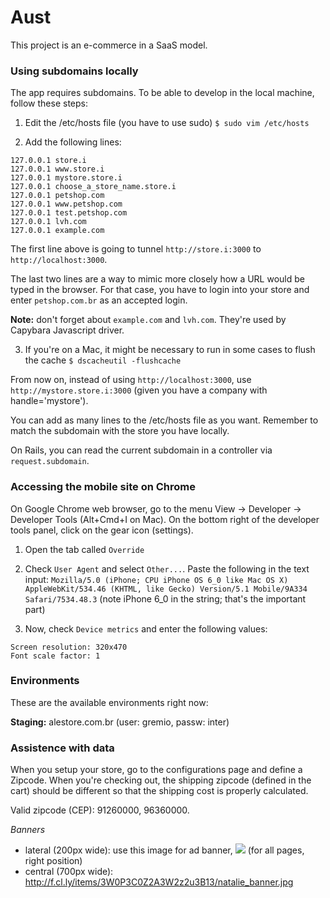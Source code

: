 # Aust

This project is an e-commerce in a SaaS model.

### Using subdomains locally

The app requires subdomains. To be able to develop in the local machine, follow
these steps:

  1. Edit the /etc/hosts file (you have to use sudo) `$ sudo vim /etc/hosts`

  2. Add the following lines:
  ````
  127.0.0.1 store.i
  127.0.0.1 www.store.i
  127.0.0.1 mystore.store.i
  127.0.0.1 choose_a_store_name.store.i
  127.0.0.1 petshop.com
  127.0.0.1 www.petshop.com
  127.0.0.1 test.petshop.com
  127.0.0.1 lvh.com
  127.0.0.1 example.com
  ````

  The first line above is going to tunnel `http://store.i:3000` to `http://localhost:3000`.

  The last two lines are a way to mimic more closely how a URL would be typed in the browser. For that case, you have to login into your store and enter `petshop.com.br` as an accepted login.

  **Note:** don't forget about `example.com` and `lvh.com`. They're used by Capybara Javascript driver.

  3. If you're on a Mac, it might be necessary to run in some cases to flush the cache `$ dscacheutil -flushcache`

From now on, instead of using `http://localhost:3000`, use
`http://mystore.store.i:3000` (given you have a company with handle='mystore').

You can add as many lines to the /etc/hosts file as you want. Remember to match
the subdomain with the store you have locally.

On Rails, you can read the current subdomain in a controller via
`request.subdomain`.


### Accessing the mobile site on Chrome

On Google Chrome web browser, go to the menu View -> Developer -> Developer
Tools (Alt+Cmd+I on Mac). On the bottom right of the developer tools panel,
click on the gear icon (settings).

  1. Open the tab called `Override`

  2. Check `User Agent` and select `Other...`. Paste the following in the text
input:
  `Mozilla/5.0 (iPhone; CPU iPhone OS 6_0 like Mac OS X) AppleWebKit/534.46 (KHTML, like Gecko) Version/5.1 Mobile/9A334 Safari/7534.48.3` (note iPhone 6_0 in the string; that's the important part)

  3. Now, check `Device metrics` and enter the following values:
  ````
  Screen resolution: 320x470
  Font scale factor: 1
  ````


### Environments

These are the available environments right now:

**Staging:** alestore.com.br (user: gremio, passw: inter)


### Assistence with data

When you setup your store, go to the configurations page and define a Zipcode. When you're checking out, the shipping zipcode (defined in the cart) should be different so that the shipping cost is properly calculated.

Valid zipcode (CEP): 91260000, 96360000.

*Banners*

* lateral (200px wide): use this image for ad banner, ![](http://f.cl.ly/items/232c123s361Y2r2m0r3O/banner_side_1_200x.jpg) (for all pages, right position)
* central (700px wide): http://f.cl.ly/items/3W0P3C0Z2A3W2z2u3B13/natalie_banner.jpg
